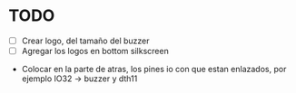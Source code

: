 # TODO

- [ ] Crear logo, del tamaño del buzzer
- [ ] Agregar los logos en bottom silkscreen
- Colocar en la parte de atras, los pines io con que estan enlazados, por ejemplo IO32 -> buzzer y dth11